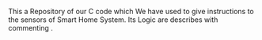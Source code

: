 This a Repository of our C code which We have used to give instructions to the sensors of Smart Home System. Its Logic are describes with commenting .
